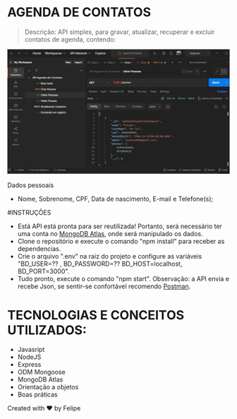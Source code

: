 # AGENDA DE CONTATOS
> Descrição: API simples, para gravar, atualizar, recuperar e excluir contatos de agenda, contendo:

<img src="./preview.jpg" width="700px"/>

Dados pessoais
 - Nome, Sobrenome, CPF, Data de nascimento, E-mail e Telefone(s);
 
#INSTRUÇÕES
- Está API está pronta para ser reutilizada! Portanto, será necessário ter uma conta no <a href="https://www.mongodb.com/atlas" target="_blank">MongoDB Atlas</a>, onde será manipulado os dados.
- Clone o repositório e execute o comando "npm install" para receber as dependencias.
- Crie o arquivo ".env" na raiz do projeto e configure as variáveis "BD_USER=?? , BD_PASSWORD=??
BD_HOST=localhost, BD_PORT=3000".
- Tudo pronto, execute o comando "npm start".
Observação: a API envia e recebe Json, se sentir-se confortável recomendo <a href="https://www.postman.com/">Postman</a>.

# TECNOLOGIAS E CONCEITOS UTILIZADOS:
- Javasript
- NodeJS
- Express
- ODM Mongoose
- MongoDB Atlas
- Orientação a objetos
- Boas práticas

Created with ❤ by Felipe
